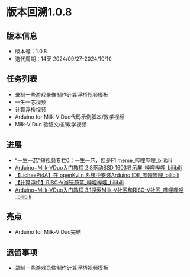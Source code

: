 # 版本回溯1.0.8

## 版本信息

-  版本号：1.0.8
- 迭代周期：14天 2024/09/27-2024/10/10

## 任务列表

- 录制一些游戏录像制作计算浮桥视频模板
- 一生一芯视频
- 计算浮桥视频 
- Arduino for Milk-V Duo代码示例脚本/教学视频
- Milk-V Duo 验证文档/教学视频


## 进展

- [“一生一芯”短视频专栏0：一生一芯，但是F1 meme_哔哩哔哩_bilibili](https://www.bilibili.com/video/BV16D4Ve8Ew2/?spm_id_from=333.999.0.0&vd_source=417238cd96b1b549d14bcb35a9da3cf0)
- [Arduino+Milk-VDuo入门教程 2.8驱动SSD 1603显示屏_哔哩哔哩_bilibili](https://www.bilibili.com/video/BV11N1qYPEoB/?spm_id_from=333.999.0.0&vd_source=417238cd96b1b549d14bcb35a9da3cf0)
- [【LicheePi4A】在 openKylin 系统中安装Arduino IDE_哔哩哔哩_bilibili](https://www.bilibili.com/video/BV1AD2nYpEor/?spm_id_from=333.999.0.0&vd_source=417238cd96b1b549d14bcb35a9da3cf0)
- [【计算浮桥】RISC-V游玩蔚蓝_哔哩哔哩_bilibili](https://www.bilibili.com/video/BV1zk2GYdE6V/?spm_id_from=333.999.0.0&vd_source=417238cd96b1b549d14bcb35a9da3cf0)
- [Arduino+Milk-VDuo入门教程 3.1探索Milk-V社区和RISC-V社区_哔哩哔哩_bilibili](https://www.bilibili.com/video/BV17R2zYaEJo/?spm_id_from=333.999.0.0&vd_source=417238cd96b1b549d14bcb35a9da3cf0)

## 亮点

- Arduino for Milk-V Duo完结

## 遗留事项

- 录制一些游戏录像制作计算浮桥视频模板